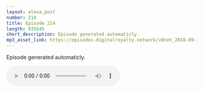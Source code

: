 ```yaml
---
layout: alexa_post
number: 214
title: Episode 214
length: 935645
short_description: Episode generated automaticly.
mp3_asset_link: https://episodes.digitalroyalty.network/zdnet_2018-09-13_01-00-04.mp3
---
```


Episode generated automaticly.

<audio controls>
    <source src="{{ page.mp3_asset_link }}" type="audio/mpeg">
</audio>